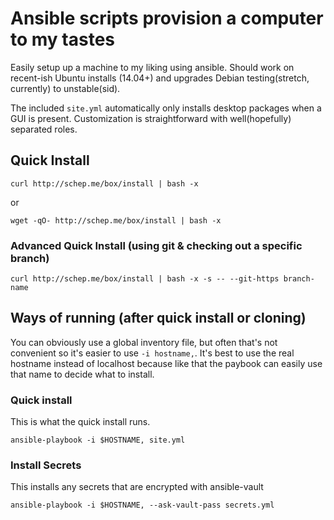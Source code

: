 # Ansible scripts provision a computer to my tastes

Easily setup up a machine to my liking using ansible. Should work on
recent-ish Ubuntu installs (14.04+) and upgrades Debian testing(stretch,
currently) to unstable(sid).

The included `site.yml` automatically only installs desktop packages when a GUI
is present. Customization is straightforward with well(hopefully) separated
roles.


## Quick Install

```
curl http://schep.me/box/install | bash -x
```
or
```
wget -qO- http://schep.me/box/install | bash -x
```

### Advanced Quick Install (using git & checking out a specific branch)
```
curl http://schep.me/box/install | bash -x -s -- --git-https branch-name
```

## Ways of running (after quick install or cloning)
You can obviously use a global inventory file, but often that's not
convenient so it's easier to use `-i hostname,`. It's best to use the real
hostname instead of localhost because like that the paybook can easily use
that name to decide what to install.

### Quick install
This is what the quick install runs.
```
ansible-playbook -i $HOSTNAME, site.yml
```

### Install Secrets
This installs any secrets that are encrypted with ansible-vault
```
ansible-playbook -i $HOSTNAME, --ask-vault-pass secrets.yml
```
